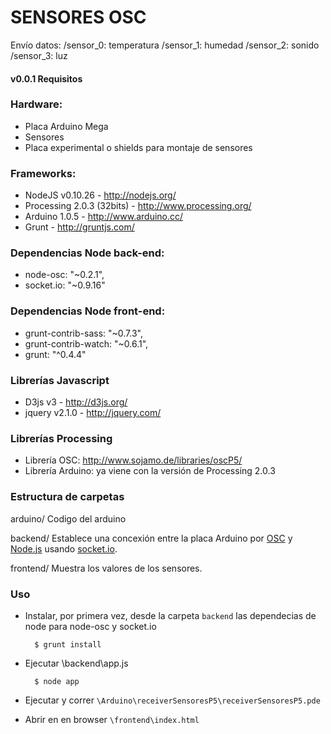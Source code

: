 SENSORES OSC
============

Envío datos:
/sensor_0: temperatura
/sensor_1: humedad
/sensor_2: sonido
/sensor_3: luz

#### v0.0.1 Requisitos

### Hardware:
* Placa Arduino Mega
* Sensores
* Placa experimental o shields para montaje de sensores

### Frameworks:
* NodeJS v0.10.26 - http://nodejs.org/
* Processing 2.0.3 (32bits) - http://www.processing.org/
* Arduino 1.0.5 - http://www.arduino.cc/
* Grunt - http://gruntjs.com/

### Dependencias Node back-end:
* node-osc: "~0.2.1",
* socket.io: "~0.9.16"

### Dependencias Node front-end:
* grunt-contrib-sass: "~0.7.3",
* grunt-contrib-watch: "~0.6.1",
* grunt: "^0.4.4"

### Librerías Javascript
* D3js v3 - http://d3js.org/
* jquery v2.1.0 - http://jquery.com/

### Librerías Processing
* Librería OSC: http://www.sojamo.de/libraries/oscP5/
* Librería Arduino: ya viene con la versión de Processing 2.0.3


### Estructura de carpetas

arduino/
Codigo del arduino

backend/
Establece una concexión entre la placa Arduino por [OSC](http://opensoundcontrol.org/introduction-osc) y [Node.js](http://nodejs.org/) usando [socket.io](http://socket.io/).

frontend/
Muestra los valores de los sensores.

### Uso

- Instalar, por primera vez, desde la carpeta `backend` las dependecias de node para node-osc y socket.io 

		$ grunt install

- Ejecutar \backend\app.js

		$ node app

- Ejecutar y correr `\Arduino\receiverSensoresP5\receiverSensoresP5.pde` 

- Abrir en en browser `\frontend\index.html`